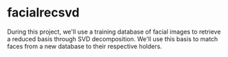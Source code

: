 # facialrecsvd

During this project, we'll use a training database of facial images to retrieve a reduced basis through SVD decomposition. We'll use this basis to match faces from a new database to their respective holders.
